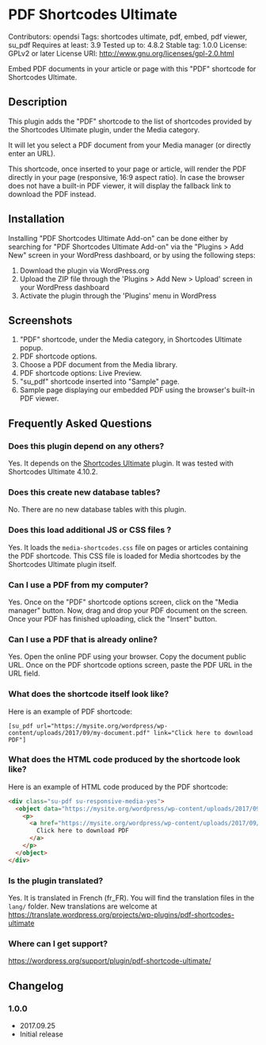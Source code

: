 # PDF Shortcodes Ultimate

Contributors: opendsi
Tags: shortcodes ultimate, pdf, embed, pdf viewer, su_pdf
Requires at least: 3.9
Tested up to: 4.8.2
Stable tag: 1.0.0
License: GPLv2 or later
License URI: http://www.gnu.org/licenses/gpl-2.0.html

Embed PDF documents in your article or page with this "PDF" shortcode for Shortcodes Ultimate.


## Description

This plugin adds the "PDF" shortcode to the list of shortcodes provided by the Shortcodes Ultimate plugin, under the Media category.

It will let you select a PDF document from your Media manager (or directly enter an URL).

This shortcode, once inserted to your page or article, will render the PDF directly in your page (responsive, 16:9 aspect ratio).
In case the browser does not have a built-in PDF viewer, it will display the fallback link to download the PDF instead.


## Installation

Installing "PDF Shortcodes Ultimate Add-on" can be done either by searching for "PDF Shortcodes Ultimate Add-on" via the "Plugins > Add New" screen in your WordPress dashboard, or by using the following steps:

1. Download the plugin via WordPress.org
2. Upload the ZIP file through the 'Plugins > Add New > Upload' screen in your WordPress dashboard
3. Activate the plugin through the 'Plugins' menu in WordPress


## Screenshots

1. "PDF" shortcode, under the Media category, in Shortcodes Ultimate popup.
2. PDF shortcode options.
3. Choose a PDF document from the Media library.
4. PDF shortcode options: Live Preview.
5. "su_pdf" shortcode inserted into "Sample" page.
6. Sample page displaying our embedded PDF using the browser's built-in PDF viewer.


## Frequently Asked Questions

### Does this plugin depend on any others?

Yes. It depends on the [Shortcodes Ultimate](https://wordpress.org/plugins/shortcodes-ultimate/) plugin. It was tested with Shortcodes Ultimate 4.10.2.


### Does this create new database tables?

No. There are no new database tables with this plugin.


### Does this load additional JS or CSS files ?

Yes. It loads the `media-shortcodes.css` file on pages or articles containing the PDF shortcode.
This CSS file is loaded for Media shortcodes by the Shortcodes Ultimate plugin itself.


### Can I use a PDF from my computer?

Yes. Once on the "PDF" shortcode options screen, click on the "Media manager" button. Now, drag and drop your PDF document on the screen. Once your PDF has finished uploading, click the "Insert" button.


### Can I use a PDF that is already online?

Yes. Open the online PDF using your browser. Copy the document public URL. Once on the PDF shortcode options screen, paste the PDF URL in the URL field.


### What does the shortcode itself look like?

Here is an example of PDF shortcode:

`[su_pdf url="https://mysite.org/wordpress/wp-content/uploads/2017/09/my-document.pdf" link="Click here to download PDF"]`


### What does the HTML code produced by the shortcode look like?

Here is an example of HTML code produced by the PDF shortcode:

```html
<div class="su-pdf su-responsive-media-yes">
  <object data="https://mysite.org/wordpress/wp-content/uploads/2017/09/my-document.pdf" type="application/pdf">
    <p>
      <a href="https://mysite.org/wordpress/wp-content/uploads/2017/09/my-document.pdf">
        Click here to download PDF
      </a>
    </p>
  </object>
</div>
```


### Is the plugin translated?

Yes. It is translated in French (fr_FR).
You will find the translation files in the `lang/` folder.
New translations are welcome at https://translate.wordpress.org/projects/wp-plugins/pdf-shortcodes-ultimate


### Where can I get support?

https://wordpress.org/support/plugin/pdf-shortcode-ultimate/


## Changelog

### 1.0.0

* 2017.09.25
* Initial release
